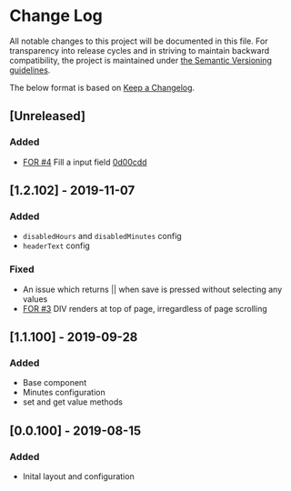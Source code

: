 # Change Log
All notable changes to this project will be documented in this file. For transparency into release cycles and in striving to maintain backward compatibility, the project is maintained under [the Semantic Versioning guidelines](https://semver.org/). 

The below format is based on [Keep a Changelog](http://keepachangelog.com/).

## [Unreleased]
### Added
 - [FOR #4](https://github.com/nj-coder/nj-timepicker/issues/4) Fill a input field [0d00cdd](https://github.com/nj-coder/nj-timepicker/commit/0d00cdd)

## [1.2.102] - 2019-11-07 
### Added
 - `disabledHours` and `disabledMinutes` config
 - `headerText` config
### Fixed
 - An issue which returns || when save is pressed without selecting any values
 - [FOR #3](https://github.com/nj-coder/nj-timepicker/issues/3) DIV renders at top of page, irregardless of page scrolling

## [1.1.100] - 2019-09-28
### Added
 - Base component
 - Minutes configuration
 - set and get value methods
 
## [0.0.100] - 2019-08-15
### Added
 - Inital layout and configuration

